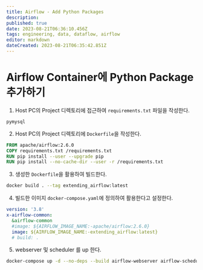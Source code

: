 ```yaml
---
title: Airflow - Add Python Packages
description: 
published: true
date: 2023-08-21T06:36:10.456Z
tags: engineering, data, dataflow, airflow
editor: markdown
dateCreated: 2023-08-21T06:35:42.851Z
---
```


# Airflow Container에 Python Package 추가하기
1. Host PC의 Project 디렉토리에 접근하여 `requirements.txt` 파일을 작성한다.
```
pymysql
```

2. Host PC의 Project 디렉토리에 `Dockerfile`을 작성한다.
```Dockerfile
FROM apache/airflow:2.6.0
COPY requirements.txt /requirements.txt
RUN pip install --user --upgrade pip
RUN pip install --no-cache-dir --user -r /requirements.txt
```

3. 생성한 `Dockerfile`을 활용하여 빌드한다.
```bash
docker build . --tag extending_airflow:latest
```


4. 빌드한 이미지 `docker-compose.yaml`에 정의하여 활용한다고 설정한다.
```yaml
version: '3.8'
x-airflow-common:
  &airflow-common
  #image: ${AIRFLOW_IMAGE_NAME:-apache/airflow:2.6.0}
  image: ${AIRFLOW_IMAGE_NAME:-extending_airflow:latest}
  # build: .
```

5. webserver 및 scheduler 를 up 한다.
```bash
docker-compose up -d --no-deps --build airflow-webserver airflow-scheduler
```